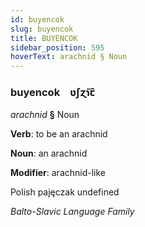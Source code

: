 ```yaml
---
id: buyencok
slug: buyencok
title: BUYENCOK
sidebar_position: 595
hoverText: arachnid § Noun
---
```


### buyencok&emsp;<span kind="abugida">ʋʃɀ̃ɿꞇ̑</span>

*arachnid* **§** Noun

**Verb**: to be an arachnid

**Noun**: an arachnid

**Modifier**: arachnid-like

Polish pajęczak undefined

*Balto-Slavic Language Family*